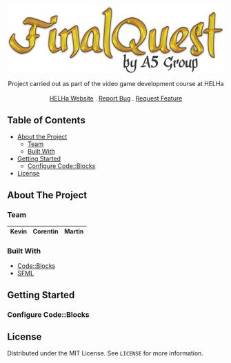 <br />
<p align="center">
	<img src="https://raw.githubusercontent.com/Mars073/groupeA05/master/pgroupeA05/data/images/logo.png" />
	<p align="center">Project carried out as part of the video game development course at HELHa
		<br />
		<br />
		<a href="https://helha.be/" target="_blank">HELHa Website</a>
		.
		<a href="https://github.com/Mars073/groupeA05/issues">Report Bug</a>
		.
		<a href="https://github.com/Mars073/groupeA05/issues">Request Feature</a>
	</p>
</p>

<!-- TABLE OF CONTENTS -->
## Table of Contents

* [About the Project](#about-the-project)
  * [Team](#team)
  * [Built With](#built-with)
* [Getting Started](#getting-started)
  * [Configure Code::Blocks](#configure)
* [License](#license)

<!-- ABOUT THE PROJECT -->
## About The Project

### Team
| Kevin | Corentin | Martin |
|-------|----------|--------|

### Built With

* [Code::Blocks](http://www.codeblocks.org/)
* [SFML](https://www.sfml-dev.org/)

<!-- GETTING STARTED -->
## Getting Started

### Configure Code::Blocks

<!-- LICENSE -->
## License

Distributed under the MIT License. See `LICENSE` for more information.